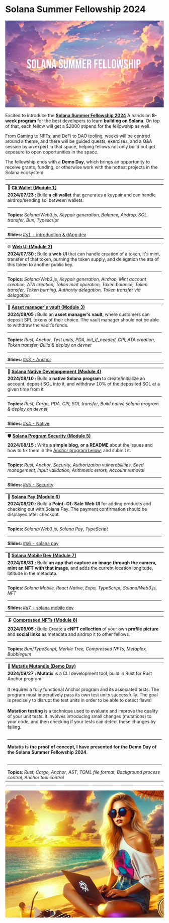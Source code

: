 # Solana Summer Fellowship 2024

![](assets/ssf2024.png)

Excited to introduce the [**Solana Summer Fellowship 2024**](https://summer.superteam.fun/) A hands on **8-week program** for the best developers to learn **building on Solana**. On top of that, each fellow will get a $2000 stipend for the fellowship as well.

From Gaming to NFTs, and DeFi to DAO tooling, weeks will be centred around a theme, and there will be guided quests, exercises, and a Q&A session by an expert in that space, helping fellows not only build but get exposure to open opportunities in the space.

The fellowship ends with a **Demo Day**, which brings an opportunity to receive grants, funding, or otherwise work with the hottest projects in the Solana ecosystem.


--------

<table>

  <tr>
    <td>👛 <b><a href="https://github.com/Laugharne/ssf_s1_exo">Cli Wallet (Module 1)</a></b></td>
  </tr>
  <tr>
    <td><b>2024/07/23 :</b> Build <b>a cli wallet</b> that generates a keypair and can handle airdrop/sending sol between wallets.
    <hr><b>Topics: </b>
    <i>
        Solana/Web3.js,
        Keypair generation,
        Balance,
        Airdrop,
        SOL transfer,
        Bun, Typescript
    </i>
    <hr><b>Slides:</b> <a href="https://pitch.com/v/introduction-dapp-dev-gu4nb4">#s1 - introduction & dApp dev</a>
    </td>
  </tr>


</table>


<table>

  <tr>
    <td>🌐 <b><a href="https://github.com/Laugharne/ssf_s2_exo">Web UI (Module 2)</a></b></td>
  </tr>
  <tr>
    <td><b>2024/07/30 :</b> Build a <b>web UI</b> that can handle creation of a token, it's mint, transfer of that token, burning the token supply, and delegation the ata of this token to another public key.
    <hr><b>Topics: </b>
    <i>
        Solana/Web3.js,
        Keypair generation,
        Airdrop,
        Mint account creation,
        ATA creation,
        Token mint operation,
        Token balance,
        Token transfer,
        Token burning,
        Authority delegation,
        Token transfer via delagation
    </i>
  </td>
  </tr>


</table>


<table>

  <tr>
    <td>🏦 <b><a href="https://github.com/Laugharne/ssf_s3_exo">Asset manager's vault (Module 3)</a></b></td>
  </tr>
  <tr>
    <td><b>2024/08/05 :</b> Build an <b>asset manager’s vault</b>, where customers can deposit SPL tokens of their choice. The vault manager should not be able to withdraw the vault’s funds.
    <hr><b>Topics: </b>
    <i>
      Rust,
      Anchor,
      Test units,
      PDA,
      init_if_needed,
      CPI,
      ATA creation,
      Token transfer,
      Build & deploy on devnet
      </i>
    <hr><b>Slides:</b> <a href="https://pitch.com/v/anchor-dudz4a">#s3 - Anchor</a>
  </td>
  </tr>


</table>


<table>

  <tr>
    <td>🔧 <b><a href="https://github.com/Laugharne/ssf_s4_exo">Solana Native Developpement (Module 4)</a></b></td>
  </tr>
  <tr>
    <td><b>2024/08/10 :</b> Build a <b>native Solana program</b> to create/initialize an account, deposit SOL into it, and withdraw 10% of the deposited SOL at a given time from it.
    <hr><b>Topics: </b>
    <i>
      Rust,
      Cargo,
      PDA,
      CPI,
      SOL transfer,
      Build native solana program & deploy on devnet
    </i>
    <hr><b>Slides:</b> <a href="https://pitch.com/v/native-c7gvwj">#s4 - Native</a>
  </td>
  </tr>


</table>


<table>

  <tr>
    <td>🛡️ <b><a href="https://medium.com/@franck.maussand/securing-solana-programs-avoiding-common-pitfalls-in-rust-and-anchor-development-f3a863b43d34">Solana Program Security (Module 5)</a></b></td>
  </tr>
  <tr>
    <td><b>2024/08/15 :</b> Write <b>a simple blog, or a README</b> about the issues and how to fix them in the <a href="https://github.com/GitBolt/insecure-program/blob/master/programs/unsecure-program/src/lib.rs">Anchor program below</a>, and submit it.
    <hr><b>Topics: </b>
    <i>
      Rust,
      Anchor,
      Security,
      Authorization vulnerabilities,
      Seed management,
      Input validation,
      Arithmetic errors,
      Account removal
    </i>
    <hr><b>Slides:</b> <a href="https://pitch.com/v/fellowship-bxwee3">#s5 - Security</a>
  </td>
  </tr>


</table>


<table>

  <tr>
    <td>🛒 <b><a href="https://github.com/Laugharne/ssf_s6_exo">Solana Pay (Module 6)</a></b></td>
  </tr>
  <tr>
    <td><b>2024/08/20 :</b> Build a <b>Point-Of-Sale Web UI</b> for adding products and checking out with Solana Pay. The payment confirmation should be displayed after checkout.
    <hr><b>Topics: </b>
    <i>
      Solana/Web3.js,
      Solana Pay,
      TypeScript
    </i>
    <hr><b>Slides:</b> <a href="https://pitch.com/v/s6---solana-pay-9vy8nr">#s6 - solana pay</a>
  </td>
  </tr>


</table>


<table>

  <tr>
    <td>📲 <b><a href="https://github.com/Laugharne/ssf_s7_exo">Solana Mobile Dev (Module 7)</a></b></td>
  </tr>
  <tr>
    <td><b>2024/08/31 :</b> Build <b>an app that capture an image through the camera, mint an NFT with that image</b>, and adds the current location longitude, latitude in the metadata.
    <hr><b>Topics: </b>
    <i>
      Solana Mobile,
      React Native,
      Expo,
      TypeScript,
      Solana/Web3.js,
      NFT
    </i>
    <hr><b>Slides:</b> <a href="https://pitch.com/v/s7---solana-mobile-dev-as8rug">#s7 - solana mobile dev</a>
  </td>
  </tr>


</table>


<table>

  <tr>
    <td>🗜️ <b><a href="https://github.com/Laugharne/ssf_s8_exo">Compressed NFTs (Module 8)</a></b></td>
  </tr>
  <tr>
    <td><b>2024/09/05 :</b> Build Create a <b>cNFT collection</b> of your own <b>profile picture</b> and <b>social links</b> as metadata and airdrop it to other fellows.
    <hr><b>Topics: </b>
    <i>
      Bun/TypeScript,
      Merkle Tree,
      Compressed NFTs,
      Metaplex,
      Bubblegum
    </i>
  </td>
  </tr>


</table>


<table>

  <tr>
    <td>🧬 <b><a href="https://github.com/Laugharne/mutatis_mutandis">Mutatis Mutandis (Demo Day)</a></b></td>
  </tr>
  <tr>
    <td><b>2024/09/27 :</b> <b>Mutatis</b> is a CLI development tool, build in Rust for Rust Anchor program.<br /><br />
It requires a fully functional Anchor program and its associated tests.
The program must imperatively pass its own test units successfully.
The goal is precisely to disrupt the test units in order to be able to detect flaws!<br /><br />
<b>Mutation testing</b> is a technique used to evaluate and improve the quality of your unit tests.
It involves introducing small changes (mutations) to your code, and then checking if your tests can detect these changes by failing.<br /><br />
<hr>
<b>Mutatis is the proof of concept, I have presented for the Demo Day of the Solana Summer Fellowship 2024</b>.<br /><br />
    <hr><b>Topics: </b>
    <i>
      Rust,
      Cargo,
      Anchor,
      AST,
      TOML file format,
      Background process control,
      Anchor tool control
    </i>
  </td>
  </tr>


</table>

----

![](assets/julie.png)
